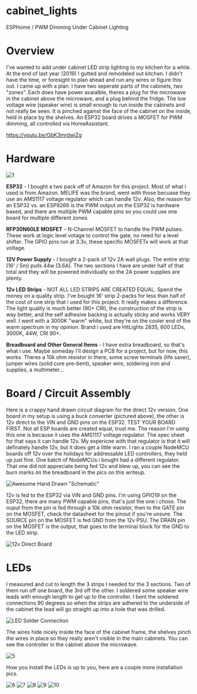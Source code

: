# cabinet_lights
ESPHome / PWM Dimming Under Cabinet Lighting

# Overview
I've wanted to add under cabinet LED strip lighting to my kitchen for a while.  At the end of last year (2019) I gutted and remodeled out kitchen.  I didn't have the time, or foresight to plan ahead and run any wires or figure this out.  I came up with a plan.  I have two seperate parts of the cabinets, two "zones".  Each does have power avaialble, theres a plug for the microwave in the cabinet above the microwave, and a plug behind the fridge.  The low voltage wire (speaker wire) is small enough to run inside the cabinets and not really be seen.  It is pinched against the face of the cabinet on the inside, held in place by the shelves.  An ESP32 board drives a MOSFET for PWM dimming, all controlled via HomeAssistant.

https://youtu.be/GbK3mrdwiZg

# Hardware

![1](https://i.imgur.com/3zArk9U.png)

**ESP32** - I bought a two pack off of Amazon for this project.  Most of what i used is from Amazon.  MELIFE was the brand, went with those becuase they use an AMS1117 voltage regulator which can handle 12v.  Also, the reason for an ESP32 vs. an ESP8266 is the PWM output on the ESP32 is hardware based, and there are multiple PWM capable pins so you could use one board for multiple different zones.

**RFP30N60LE MOSFET** - N-Channel MOSFET to handle the PWM pulses.  These work at logic level votage to control the gate, no need for a level shifter.  The GPIO pins run at 3.3v, these specific MOSFETs will work at that voltage.

**12V Power Supply** - I bought a 2-pack of 12v 2A wall plugs.  The entire strip (16' / 5m) pulls 44w (3.6A).  The two sections I have are under half of that total and they will be powered individually so the 2A power supplies are plenty.

**12v LED Strips** - NOT ALL LED STRIPS ARE CREATED EQUAL.  Spend the money on a quality strip.  I've bought 16' strip 2-packs for less than half of the cost of one strip that i used for this project.  It really makes a difference.  The light quality is much better (90+ CRI), the construction of the strip is way better, and the self adhesive backing is actually sticky and works VERY well.  I went with a 3000K "warm" white, but they're on the cooler end of the warm spectrum in my opinion.  Brand i used are HitLights 2835, 600 LEDs, 3000K, 44W, CRI 90+.

**Breadboard and Other General Items** - I have extra breadboard, so that's what i use.  Maybe someday I'll design a PCB for a project, but for now, this works.  Theres a 10k ohm resistor in there, some screw terminals (life saver), jumper wires (solid core pre-bent), speaker wire, soldering iron and supplies, a multimeter...

# Board / Circuit Assembly

Here is a crappy hand drawn circuit diagram for the direct 12v version.  One board in my setup is using a buck converter (pictured above), the other is 12v direct to the VIN and GND pins on the ESP32.  TEST YOUR BOARD FIRST.  Not all ESP boards are created equal, trust me.  The reason I'm using this one is because it uses the AMS1117 voltage regulator.  The spec sheet for that says it can handle 12v.  My expericne with that regulator is that it will definately handle 12v, but it does get a little warm.  I ran a couple NodeMCU boards off 12v over the holidays for addressable LED controllers, they held up just fine. One batch of NodeMCUs i bought had a different regulator.  That one did not appreciate being fed 12v and blew up, you can see the burn marks on the breadboard in the pics on this writeup.

![Awesome Hand Drawn "Schematic"](https://i.imgur.com/eU5YqFX.png)

12v is fed to the ESP32 via VIN and GND pins.  I'm using GPIO19 on the ESP32, there are many PWM capable pins, that's just the one i chose.  The ouput from the pin is fed through a 10k ohm resistor, then to the GATE pin on the MOSFET, check the datasheet for the pinout if you're unsure.  The SOURCE pin on the MOSFET is fed GND from the 12v PSU.  The DRAIN pin on the MOSFET is the output, that goes to the terminal block for the GND to the LED strip.  

![12v Direct Board](https://i.imgur.com/Y6J6LuR.png)

# LEDs

I measured and cut to length the 3 strips I needed for the 3 sections.  Two of them run off one board, the 3rd off the other.  I soldered some speaker wire leads with enough length to get up to the controller.  I bent the soldered connections 90 degrees so when the strips are adhered to the underside of the cabinet the lead will go straight up into a hole that was drilled.

![LED Solder Connection](https://i.imgur.com/UfGgnUc.png)

The wires hide nicely inside the face of the cabinet frame, the shelves pinch the wires in place so they really aren't visible in the main cabinets.  You can see the controller in the cabinet above the microwave.

![5](https://i.imgur.com/E7ML5zl.png)

How you install the LEDs is up to you, here are a couple more installation pics.

![6](https://i.imgur.com/CZEmyPY.png)
![7](https://i.imgur.com/hCcQBKr.png)
![8](https://i.imgur.com/FBe5AZv.png)
![9](https://i.imgur.com/atEh0PL.png)
![10](https://i.imgur.com/2AB7alg.png)

